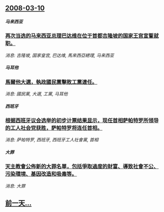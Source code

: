## [2008-03-10](/news/2008/03/10/index.md)

##### 马来西亚
### [再次当选的马来西亚总理巴达维在位于首都吉隆坡的国家王宫宣誓就职。](/news/2008/03/10/再次当选的马来西亚总理巴达维在位于首都吉隆坡的国家王宫宣誓就职.md)
_消息: 吉隆坡, 国家皇宫, 巴达维, 馬來西亞總理, 马来西亚_

##### 马耳他
### [馬爾他大選，執政國民黨擊敗工黨連任。](/news/2008/03/10/馬爾他大選-執政國民黨擊敗工黨連任.md)
_消息: 國民黨, 大選, 工黨, 马耳他_

##### 西班牙
### [根据西班牙议会选举的初步计票结果显示，现任首相萨帕特罗所领导的工人社会党获胜，萨帕特罗将连任首相。](/news/2008/03/10/根据西班牙议会选举的初步计票结果显示-现任首相萨帕特罗所领导的工人社会党获胜-萨帕特罗将连任首相.md)
_消息: 萨帕特罗, 西班牙, 西班牙工人社會黨, 首相_

##### 大罪
### [天主教會公佈新的大罪名單，包括爭取過度的財富、導致社會不公、污染環境、基因改造和吸毒等。](/news/2008/03/10/天主教會公佈新的大罪名單-包括爭取過度的財富-導致社會不公-污染環境-基因改造和吸毒等.md)
_消息: 大罪_

## [前一天...](/news/2008/03/9/index.md)

